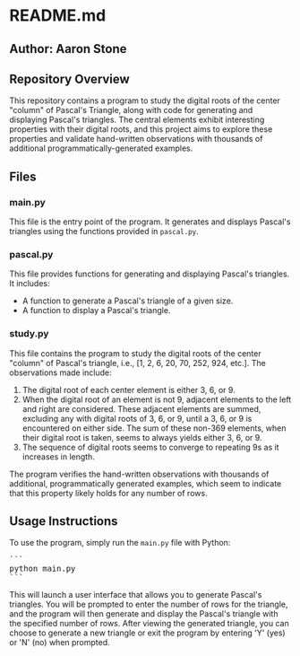 # README.md

## Author: Aaron Stone

## Repository Overview

This repository contains a program to study the digital roots of the center "column" of Pascal's Triangle, along with code for generating and displaying Pascal's triangles. The central elements exhibit interesting properties with their digital roots, and this project aims to explore these properties and validate hand-written observations with thousands of additional programmatically-generated examples.

## Files

### main.py

This file is the entry point of the program. It generates and displays Pascal's triangles using the functions provided in `pascal.py`.

### pascal.py

This file provides functions for generating and displaying Pascal's triangles. It includes:

- A function to generate a Pascal's triangle of a given size.
- A function to display a Pascal's triangle.

### study.py

This file contains the program to study the digital roots of the center "column" of Pascal's triangle, i.e., [1, 2, 6, 20, 70, 252, 924, etc.]. The observations made include:

1. The digital root of each center element is either 3, 6, or 9.
2. When the digital root of an element is not 9, adjacent elements to the left and right are considered. These adjacent elements are summed, excluding any with digital roots of 3, 6, or 9, until a 3, 6, or 9 is encountered on either side. The sum of these non-369 elements, when their digital root is taken, seems to always yields either 3, 6, or 9.
3. The sequence of digital roots seems to converge to repeating 9s as it increases in length.

The program verifies the hand-written observations with thousands of additional, programmatically generated examples, which seem to indicate that this property likely holds for any number of rows.

## Usage Instructions

To use the program, simply run the `main.py` file with Python:

<pre>
```
python main.py
```
</pre>

This will launch a user interface that allows you to generate Pascal's triangles. You will be prompted to enter the number of rows for the triangle, and the program will then generate and display the Pascal's triangle with the specified number of rows. After viewing the generated triangle, you can choose to generate a new triangle or exit the program by entering 'Y' (yes) or 'N' (no) when prompted.
